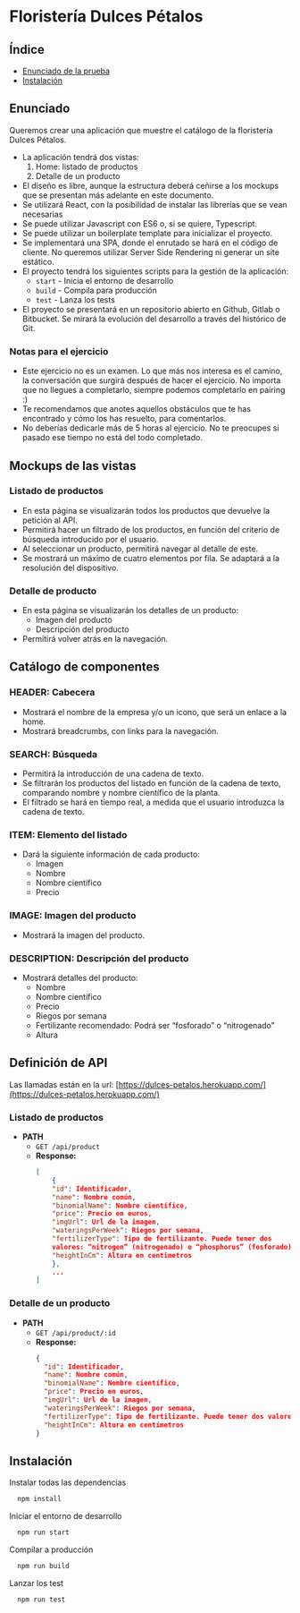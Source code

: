 # Floristería Dulces Pétalos
## Índice

- [Enunciado de la prueba](#enunciado)
- [Instalación](#instalación)

## Enunciado

Queremos crear una aplicación que muestre el catálogo de la floristería Dulces Pétalos.

- La aplicación tendrá dos vistas:
  1. Home: listado de productos
  2. Detalle de un producto
- El diseño es libre, aunque la estructura deberá ceñirse a los mockups que se presentan más adelante en este documento.
- Se utilizará React, con la posibilidad de instalar las librerías que se vean necesarias
- Se puede utilizar Javascript con ES6 o, si se quiere, Typescript.
- Se puede utilizar un boilerplate template para inicializar el proyecto.
- Se implementará una SPA, donde el enrutado se hará en el código de cliente. No queremos utilizar Server Side Rendering ni generar un site estático.
- El proyecto tendrá los siguientes scripts para la gestión de la aplicación:
  - `start` - Inicia el entorno de desarrollo
  - `build` - Compila para producción
  - `test`  - Lanza los tests
- El proyecto se presentará en un repositorio abierto en Github, Gitlab o Bitbucket. Se mirará la evolución del desarrollo a través del histórico de Git.

### Notas para el ejercicio

- Este ejercicio no es un examen. Lo que más nos interesa es el camino, la conversación que surgirá después de hacer el ejercicio. No importa que no llegues a completarlo, siempre podemos completarlo en pairing :)
- Te recomendamos que anotes aquellos obstáculos que te has encontrado y cómo los has resuelto, para comentarlos.
- No deberías dedicarle más de 5 horas al ejercicio. No te preocupes si pasado ese tiempo no está del todo completado.

## Mockups de las vistas

### Listado de productos

- En esta página se visualizarán todos los productos que devuelve la petición al API.
- Permitirá hacer un filtrado de los productos, en función del criterio de búsqueda introducido por el usuario.
- Al seleccionar un producto, permitirá navegar al detalle de este.
- Se mostrará un máximo de cuatro elementos por fila. Se adaptará a la resolución del dispositivo.

### Detalle de producto

- En esta página se visualizarán los detalles de un producto:
  - Imagen del producto
  - Descripción del producto
- Permitirá volver atrás en la navegación.

## Catálogo de componentes

### HEADER: Cabecera

- Mostrará el nombre de la empresa y/o un icono, que será un enlace a la home.
- Mostrará breadcrumbs, con links para la navegación.

### SEARCH: Búsqueda

- Permitirá la introducción de una cadena de texto.
- Se filtrarán los productos del listado en función de la cadena de texto, comparando nombre y nombre científico de la planta.
- El filtrado se hará en tiempo real, a medida que el usuario introduzca la cadena de texto.

### ITEM: Elemento del listado

- Dará la siguiente información de cada producto:
  - Imagen
  - Nombre
  - Nombre científico
  - Precio

### IMAGE: Imagen del producto

- Mostrará la imagen del producto.

### DESCRIPTION: Descripción del producto

- Mostrará detalles del producto:
  - Nombre
  - Nombre científico
  - Precio
  - Riegos por semana
  - Fertilizante recomendado: Podrá ser “fosforado” o “nitrogenado”
  - Altura

## Definición de API

Las llamadas están en la url: [https://dulces-petalos.herokuapp.com/](https://dulces-petalos.herokuapp.com/)

### Listado de productos

- **PATH**
  - `GET /api/product`
  - **Response:**
    ```json
    [
        {
        "id": Identificador,
        "name": Nombre común,
        "binomialName": Nombre científico,
        "price": Precio en euros,
        "imgUrl": Url de la imagen,
        "wateringsPerWeek": Riegos por semana,
        "fertilizerType": Tipo de fertilizante. Puede tener dos
        valores: “nitrogen” (nitrogenado) o “phosphorus” (fosforado),
        "heightInCm": Altura en centimetros
        },
        ...
    ]
    ```

### Detalle de un producto

- **PATH**
  - `GET /api/product/:id`
  - **Response:**
    ```json
    {
      "id": Identificador,
      "name": Nombre común,
      "binomialName": Nombre científico,
      "price": Precio en euros,
      "imgUrl": Url de la imagen,
      "wateringsPerWeek": Riegos por semana,
      "fertilizerType": Tipo de fertilizante. Puede tener dos valores: “nitrogen” (nitrogenado) o “phosphorus” (fosforado),
      "heightInCm": Altura en centímetros
    }
    ```

## Instalación
Instalar todas las dependencias

```bash
  npm install
```

Iniciar el entorno de desarrollo

```bash
  npm run start
```

Compilar a producción

```bash
  npm run build
```

Lanzar los test

```bash
  npm run test
```